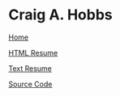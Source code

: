 Craig A. Hobbs
==============

[Home](https://craigahobbs.github.io/resume/)

[HTML Resume](https://craigahobbs.github.io/resume/#url=resume.md)

[Text Resume](https://craigahobbs.github.io/resume/resume.md)

[Source Code](https://github.com/craigahobbs/resume#readme)
